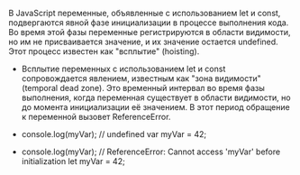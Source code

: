
В JavaScript переменные, объявленные с использованием let и const, подвергаются явной фазе инициализации в процессе выполнения кода. Во время этой фазы переменные регистрируются в области видимости, но им не присваивается значение, и их значение остается undefined. Этот процесс известен как "всплытие" (hoisting).

- Всплытие переменных с использованием let и const сопровождается явлением, известным как "зона видимости" (temporal dead zone). Это временный интервал во время фазы выполнения, когда переменная существует в области видимости, но до момента инициализации её значением. В этот период обращение к переменной вызовет ReferenceError.

- console.log(myVar);  // undefined
var myVar = 42;

- console.log(myVar);  // ReferenceError: Cannot access 'myVar' before initialization
let myVar = 42;